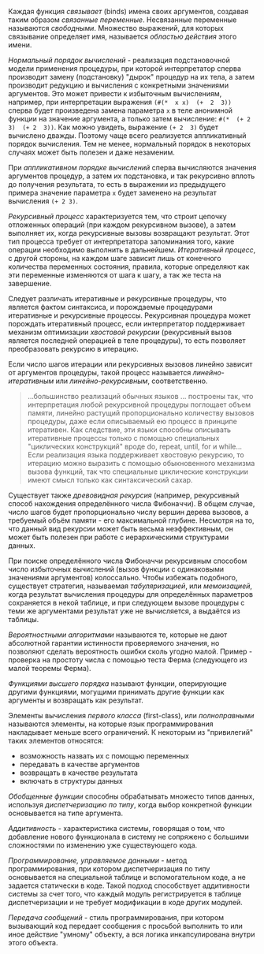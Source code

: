 Каждая  функция  *связывает* (binds)  имена  своих  аргументов, создавая  таким
образом *связанные переменные*. Несвязанные переменные называются *свободными*.
Множество  выражений,   для  которых  связывание  определяет   имя,  называется
*областью действия* этого имени.

*Нормальный порядок  вычислений* - реализация подстановочной  модели применения
процедуры,  при которой  интерпретатор сперва  производит замену  (подстановку)
"дырок"  процедур на  их  тела,  а затем  производит  редукцию  и вычисления  с
конкретными значениями аргументов. Это может привести к избыточным вычислениям,
например,  при интерпретации  выражения  `(#(*  x x)  (+  2  3))` сперва  будет
произведена  замена  параметра  `x`  в   теле  анонимной  функции  на  значение
аргумента,  а только  затем вычисление:  `#(*  (+ 2  3)  (+ 2  3))`. Как  можно
увидеть,  выражение  `(+ 2  3)`  будет  вычислено  дважды. Поэтому  чаще  всего
реализуется аппликативный порядок вычисления.  Тем не менее, нормальный порядок
в некоторых случаях может быть полезен и даже незаменим.

При *аппликативном  порядке вычислений* сперва вычисляются  значения аргументов
процедур,  а  затем  их  подстановка,  и так  рекурсивно  вплоть  до  получения
результата, то есть  в выражении из предыдущего примера  значение параметра `x`
будет заменено на результат вычисления `(+ 2 3)`.

*Рекурсивный  процесс*  характеризуется  тем,  что  строит  цепочку  отложенных
операций  (при  каждом  рекурсивном  вызове),   а  затем  выполняет  их,  когда
рекурсивные  вызовы   возвращают  результат.  Этот  тип   процесса  требует  от
интерпретатора  запоминания   того,  какие  операции  необходимо   выполнить  в
дальнейшем. *Итеративный  процесс*, с  другой стороны,  на каждом  шаге зависит
лишь от конечного количества  переменных состояния, правила, которые определяют
как эти переменные изменяются от шага к шагу, а так же теста на завершение.

Следует  различать итеративные  и  рекурсивные процедуры,  что является  фактом
синтаксиса,  и  порождаемые  процедурами итеративные  и  рекурсивные  процессы.
Рекурсивная процедура  может порождать итеративный процесс,  если интерпретатор
поддерживает  механизм  оптимизации  *хвостовой  рекурсии*  (рекурсивный  вызов
является последней операцией в теле процедуры), то есть позволяет преобразовать
рекурсию в итерацию.

Если  число  шагов   итерации  или  рекурсивных  вызовов   линейно  зависит  от
аргументов  процедуры,  такой   процесс  называется  *линейно-итеративным*  или
*линейно-рекурсивным*, соответственно.

> ...большинство   реализаций   обычных   языков  ...   построены   так,   что
> интерпретация   любой  рекурсивной   процедуры   поглощает  объем   памяти,
> линейно растущий  пропорционально количеству  вызовов процедуры,  даже если
> описываемый  ею процесс  в  принципе итеративен.  Как  следствие, эти  языки
> способны  описывать   итеративные  процессы  только  с   помощью  специальных
> "циклических  конструкций" вроде  do,  repeat, until,  for  и while...  Если
> реализация языка поддерживает хвостовую  рекурсию, то итерацию можно выразить
> с  помощью  обыкновенного  механизма  вызова функций,  так  что  специальные
> циклические конструкции имеют смысл только как синтаксический сахар.

Существует   также  *древовидная   рекурсия*   (например,  рекурсивный   способ
нахождения определённого  числа Фибоначчи). В  общем случае, число  шагов будет
пропорционально числу  вершин дерева  вызовов, а требуемый  объём памяти  - его
максимальной глубине. Несмотря на то, что данный вид рекурсии может быть весьма
неэффективным, он  может быть полезен  при работе с  иерархическими структурами
данных.

При поиске определённого числа  Фибоначчи рекурсивным способом число избыточных
вычислений  (вызов функции  с одинаковыми  значениями аргументов)  колоссально.
Чтобы  избежать подобного,  существует стратегия,  называемая *табуляризацией*,
или  *мемоизацией*,  когда  результат  вычисления  процедуры  для  определённых
параметров сохраняется в некой таблице, и при следующем вызове процедуры с теми
же аргументами результат уже не вычисляется, а выдаётся из таблицы.

*Вероятностными алгоритмами* называются те, которые не дают абсолютной гарантии
истинности проверяемого значения, но позволяют сделать вероятность ошибки сколь
угодно  малой. Пример  -  проверка  на простоту  числа  с  помощью теста  Ферма
(следующего из малой теоремы Ферма).

*Функциями высшего  порядка* называют  функции, оперирующие  другими функциями,
могущими принимать другие функции как аргументы и возвращать как результат.

Элементы  вычисления   *первого  класса*  (first-class),   или  *полноправными*
называются элементы, на которые  язык программирования накладывает меньше всего
ограничений. К некоторым из "привилегий" таких элементов относятся:

- возможность назвать их с помощью переменных
- передавать в качестве аргументов
- возвращать в качестве результата
- включать в структуры данных

*Обобщенные  функции* способны  обрабатывать множесто  типов данных,  используя
*диспетчеризацию по типу*, когда выбор  конкретной функции основывается на типе
аргумента.

*Аддитивность* - характеристика системы, говорящая о том, что добавление нового
функционала  в систему  не сопряжено  с большими  сложностями по  изменению уже
существующего кода.

*Программирование, управляемое  данными* - метод программирования,  при котором
диспетчеризация по  типу основывается на специальной  таблице и вспомогательном
коде, а не  задается статически в коде. Такой  подход способствует аддитивности
системы   за  счет   того,   что  каждый   модуль   регистрируется  в   таблице
диспетчеризации и не требует модификации в коде других модулей.

*Передача  сообщений*  - стиль  программирования,  при  котором вызывающий  код
передает сообщения с просьбой выполнить  то или иное действие "умному" объекту,
а вся логика инкапсулирована внутри этого объекта.
